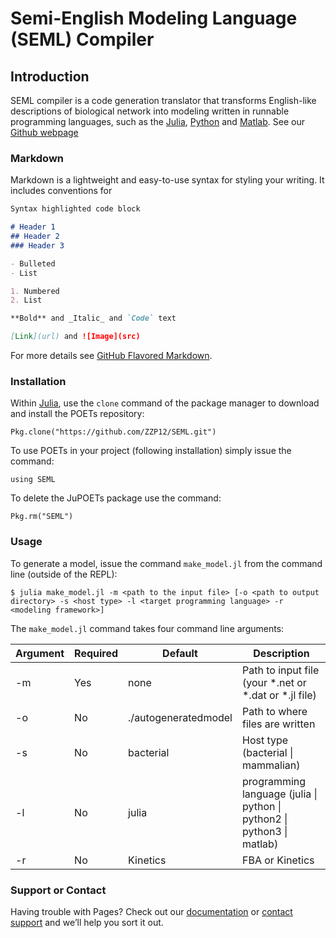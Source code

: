 # Semi-English Modeling Language (SEML) Compiler

## Introduction
SEML compiler is a code generation translator that transforms English-like descriptions of biological network into modeling written in runnable programming languages, such as the [Julia](http://julialang.org), [Python](https://www.python.org) and [Matlab](https://www.mathworks.com/products/matlab.html).
See our [Github webpage](https://zzp12.github.io/SEML/) 


### Markdown

Markdown is a lightweight and easy-to-use syntax for styling your writing. It includes conventions for

```markdown
Syntax highlighted code block

# Header 1
## Header 2
### Header 3

- Bulleted
- List

1. Numbered
2. List

**Bold** and _Italic_ and `Code` text

[Link](url) and ![Image](src)
```

For more details see [GitHub Flavored Markdown](https://guides.github.com/features/mastering-markdown/).

### Installation 

Within [Julia](http://http://julialang.org), use the `clone` command of the package manager to download and install the POETs repository:

```
Pkg.clone("https://github.com/ZZP12/SEML.git")
```
To use POETs in your project (following installation) simply issue the command:

```
using SEML
```
To delete the JuPOETs package use the command:

```
Pkg.rm("SEML")
```


### Usage 
To generate a model, issue the command ``make_model.jl`` from the command line (outside of the REPL):

	$ julia make_model.jl -m <path to the input file> [-o <path to output directory> -s <host type> -l <target programming language> -r <modeling framework>]

The ``make_model.jl`` command takes four command line arguments:

Argument | Required | Default | Description
--- | --- | --- | ---
-m | Yes| none | Path to input file (your \*.net or \*.dat or \*.jl file)
-o | No	| ./autogeneratedmodel | Path to where files are written
-s | No	| bacterial | Host type (bacterial \| mammalian)
-l | No | julia | programming language (julia \| python \| python2 \| python3 \| matlab)
-r | No | Kinetics| FBA or Kinetics

### Support or Contact

Having trouble with Pages? Check out our [documentation](https://help.github.com/categories/github-pages-basics/) or [contact support](https://github.com/contact) and we’ll help you sort it out.
